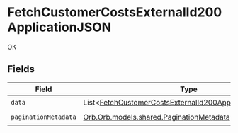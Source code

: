 # FetchCustomerCostsExternalId200ApplicationJSON

OK


## Fields

| Field                                                                                                                                     | Type                                                                                                                                      | Required                                                                                                                                  | Description                                                                                                                               |
| ----------------------------------------------------------------------------------------------------------------------------------------- | ----------------------------------------------------------------------------------------------------------------------------------------- | ----------------------------------------------------------------------------------------------------------------------------------------- | ----------------------------------------------------------------------------------------------------------------------------------------- |
| `data`                                                                                                                                    | List<[FetchCustomerCostsExternalId200ApplicationJSONData](../../models/operations/FetchCustomerCostsExternalId200ApplicationJSONData.md)> | :heavy_check_mark:                                                                                                                        | N/A                                                                                                                                       |
| `paginationMetadata`                                                                                                                      | [Orb.Orb.models.shared.PaginationMetadata](../../models/shared/PaginationMetadata.md)                                                     | :heavy_check_mark:                                                                                                                        | N/A                                                                                                                                       |